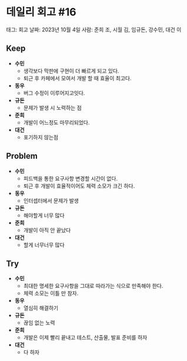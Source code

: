 # 데일리 회고 #16

태그: 회고
날짜: 2023년 10월 4일
사람: 준희 조, 시월 김, 임규돈, 강수민, 대건 이

## Keep

- **수민**
    - 생각보다 막판에 구현이 더 빠르게 되고 있다.
    - 퇴근 후 카페에서 모여서 개발 할 때 효율이 최고다.
- **동우**
    - 버그 수정이 이루어지고잇다.
- **규돈**
    - 문제가 발생 시 노력하는 점
- **준희**
    - 개발이 어느정도 마무리되었다.
- **대건**
    - 포기하지 않는점

## Problem

- **수민**
    - 피드백을 통한 요구사항 변경할 시간이 없다.
    - 퇴근 후 개발이 효율적이어도 체력 소모가 크긴 하다.
- **동우**
    - 인터셉터에서 문제가 발생
- **규돈**
    - 해야할게 너무 많다
- **준희**
    - 개발이 아직 안 끝났다
- **대건**
    - 할게 너무너무 많다

## Try

- **수민**
    - 최대한 명세한 요구사항을 그대로 따라가는 식으로 만족해야 한다.
    - 체력 소모는 이틀 만 참자.
- **동우**
    - 열심히 해결하기
- **규돈**
    - 끊임 없는 노력
- **준희**
    - 개발은 이제 빨리 끝내고 테스트, 산출물, 발표 준비를 하자
- **대건**
    - 다 하자